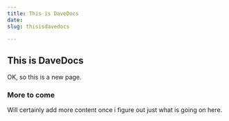 ```yaml
---
title: This is DaveDocs
date: 
slug: thisisdavedocs

---
```

## This is DaveDocs

OK, so this is a new page.

### More to come

Will certainly add more content once i figure out just what is going on here.